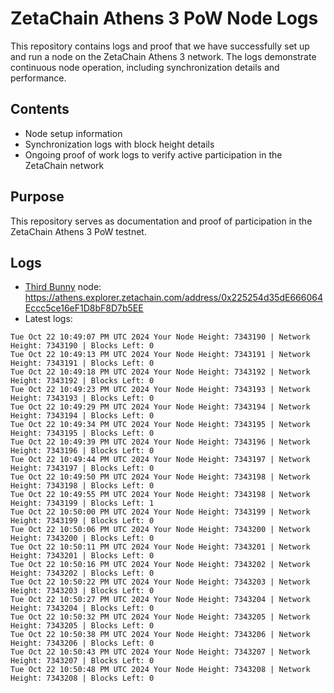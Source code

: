 # ZetaChain Athens 3 PoW Node Logs
This repository contains logs and proof that we have successfully set up and run a node on the ZetaChain Athens 3 network. The logs demonstrate continuous node operation, including synchronization details and performance.

## Contents
- Node setup information
- Synchronization logs with block height details
- Ongoing proof of work logs to verify active participation in the ZetaChain network

## Purpose
This repository serves as documentation and proof of participation in the ZetaChain Athens 3 PoW testnet.

## Logs

- [Third Bunny](https://thirdbunny.xyz/) node: https://athens.explorer.zetachain.com/address/0x225254d35dE666064Eccc5ce16eF1D8bF8D7b5EE
- Latest logs:
```
Tue Oct 22 10:49:07 PM UTC 2024 Your Node Height: 7343190 | Network Height: 7343190 | Blocks Left: 0
Tue Oct 22 10:49:13 PM UTC 2024 Your Node Height: 7343191 | Network Height: 7343191 | Blocks Left: 0
Tue Oct 22 10:49:18 PM UTC 2024 Your Node Height: 7343192 | Network Height: 7343192 | Blocks Left: 0
Tue Oct 22 10:49:23 PM UTC 2024 Your Node Height: 7343193 | Network Height: 7343193 | Blocks Left: 0
Tue Oct 22 10:49:29 PM UTC 2024 Your Node Height: 7343194 | Network Height: 7343194 | Blocks Left: 0
Tue Oct 22 10:49:34 PM UTC 2024 Your Node Height: 7343195 | Network Height: 7343195 | Blocks Left: 0
Tue Oct 22 10:49:39 PM UTC 2024 Your Node Height: 7343196 | Network Height: 7343196 | Blocks Left: 0
Tue Oct 22 10:49:44 PM UTC 2024 Your Node Height: 7343197 | Network Height: 7343197 | Blocks Left: 0
Tue Oct 22 10:49:50 PM UTC 2024 Your Node Height: 7343198 | Network Height: 7343198 | Blocks Left: 0
Tue Oct 22 10:49:55 PM UTC 2024 Your Node Height: 7343198 | Network Height: 7343199 | Blocks Left: 1
Tue Oct 22 10:50:00 PM UTC 2024 Your Node Height: 7343199 | Network Height: 7343199 | Blocks Left: 0
Tue Oct 22 10:50:06 PM UTC 2024 Your Node Height: 7343200 | Network Height: 7343200 | Blocks Left: 0
Tue Oct 22 10:50:11 PM UTC 2024 Your Node Height: 7343201 | Network Height: 7343201 | Blocks Left: 0
Tue Oct 22 10:50:16 PM UTC 2024 Your Node Height: 7343202 | Network Height: 7343202 | Blocks Left: 0
Tue Oct 22 10:50:22 PM UTC 2024 Your Node Height: 7343203 | Network Height: 7343203 | Blocks Left: 0
Tue Oct 22 10:50:27 PM UTC 2024 Your Node Height: 7343204 | Network Height: 7343204 | Blocks Left: 0
Tue Oct 22 10:50:32 PM UTC 2024 Your Node Height: 7343205 | Network Height: 7343205 | Blocks Left: 0
Tue Oct 22 10:50:38 PM UTC 2024 Your Node Height: 7343206 | Network Height: 7343206 | Blocks Left: 0
Tue Oct 22 10:50:43 PM UTC 2024 Your Node Height: 7343207 | Network Height: 7343207 | Blocks Left: 0
Tue Oct 22 10:50:48 PM UTC 2024 Your Node Height: 7343208 | Network Height: 7343208 | Blocks Left: 0
```
